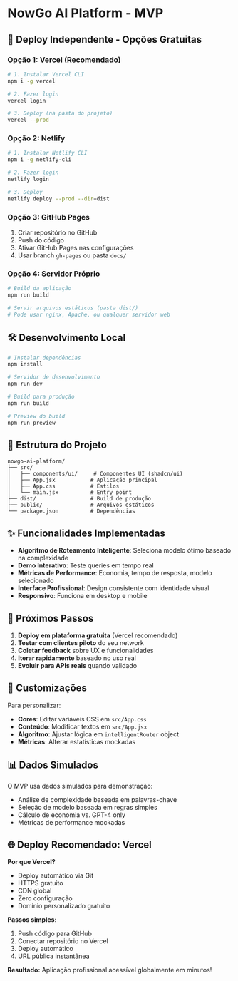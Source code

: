 # NowGo AI Platform - MVP

## 🚀 Deploy Independente - Opções Gratuitas

### **Opção 1: Vercel (Recomendado)**
```bash
# 1. Instalar Vercel CLI
npm i -g vercel

# 2. Fazer login
vercel login

# 3. Deploy (na pasta do projeto)
vercel --prod
```

### **Opção 2: Netlify**
```bash
# 1. Instalar Netlify CLI
npm i -g netlify-cli

# 2. Fazer login
netlify login

# 3. Deploy
netlify deploy --prod --dir=dist
```

### **Opção 3: GitHub Pages**
1. Criar repositório no GitHub
2. Push do código
3. Ativar GitHub Pages nas configurações
4. Usar branch `gh-pages` ou pasta `docs/`

### **Opção 4: Servidor Próprio**
```bash
# Build da aplicação
npm run build

# Servir arquivos estáticos (pasta dist/)
# Pode usar nginx, Apache, ou qualquer servidor web
```

## 🛠️ Desenvolvimento Local

```bash
# Instalar dependências
npm install

# Servidor de desenvolvimento
npm run dev

# Build para produção
npm run build

# Preview do build
npm run preview
```

## 📁 Estrutura do Projeto

```
nowgo-ai-platform/
├── src/
│   ├── components/ui/     # Componentes UI (shadcn/ui)
│   ├── App.jsx           # Aplicação principal
│   ├── App.css           # Estilos
│   └── main.jsx          # Entry point
├── dist/                 # Build de produção
├── public/               # Arquivos estáticos
└── package.json          # Dependências
```

## ✨ Funcionalidades Implementadas

- **Algoritmo de Roteamento Inteligente**: Seleciona modelo ótimo baseado na complexidade
- **Demo Interativo**: Teste queries em tempo real
- **Métricas de Performance**: Economia, tempo de resposta, modelo selecionado
- **Interface Profissional**: Design consistente com identidade visual
- **Responsivo**: Funciona em desktop e mobile

## 🎯 Próximos Passos

1. **Deploy em plataforma gratuita** (Vercel recomendado)
2. **Testar com clientes piloto** do seu network
3. **Coletar feedback** sobre UX e funcionalidades
4. **Iterar rapidamente** baseado no uso real
5. **Evoluir para APIs reais** quando validado

## 🔧 Customizações

Para personalizar:
- **Cores**: Editar variáveis CSS em `src/App.css`
- **Conteúdo**: Modificar textos em `src/App.jsx`
- **Algoritmo**: Ajustar lógica em `intelligentRouter` object
- **Métricas**: Alterar estatísticas mockadas

## 📊 Dados Simulados

O MVP usa dados simulados para demonstração:
- Análise de complexidade baseada em palavras-chave
- Seleção de modelo baseada em regras simples
- Cálculo de economia vs. GPT-4 only
- Métricas de performance mockadas

## 🌐 Deploy Recomendado: Vercel

**Por que Vercel?**
- Deploy automático via Git
- HTTPS gratuito
- CDN global
- Zero configuração
- Domínio personalizado gratuito

**Passos simples:**
1. Push código para GitHub
2. Conectar repositório no Vercel
3. Deploy automático
4. URL pública instantânea

**Resultado:** Aplicação profissional acessível globalmente em minutos!
